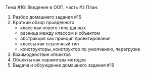 Тема #16: Введение в ООП, часть #2
План:
1. Разбор домашнего задания #15
2. Краткий обзор пройдённого
   - класс как нового типа данных
   - разница между классом и объектом
   - абстракция как принцип проектирования
   - классы как ссылочный тип
   - конструкторы, конструктор по умолчанию, перегрузка
3. Взаимодействие объектов
4. Объекты как параметры методов
5. Выдача и обсуждение домашнего задания #16